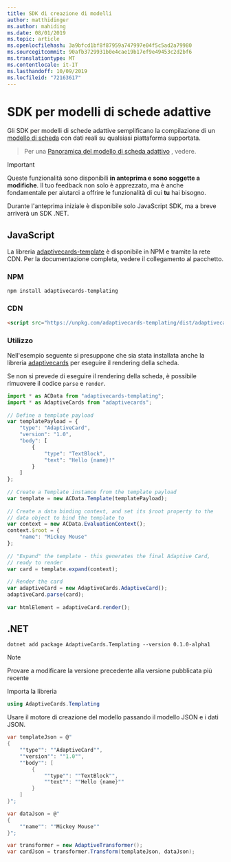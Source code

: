 ```yaml
---
title: SDK di creazione di modelli
author: matthidinger
ms.author: mahiding
ms.date: 08/01/2019
ms.topic: article
ms.openlocfilehash: 3a9bfcd1bf8f87959a747997e04f5c5ad2a79980
ms.sourcegitcommit: 90afb3729931b0e4cae19b17ef9e49453c2d2bf6
ms.translationtype: MT
ms.contentlocale: it-IT
ms.lasthandoff: 10/09/2019
ms.locfileid: "72163617"
---
```

# <a name="adaptive-card-templating-sdks"></a>SDK per modelli di schede adattive

Gli SDK per modelli di schede adattive semplificano la compilazione di un [modello di scheda](language.md) con dati reali su qualsiasi piattaforma supportata.

> Per una [Panoramica del modello di scheda adattivo](index.md) , vedere.

> [!IMPORTANT] 
> 
> Queste funzionalità sono disponibili **in anteprima e sono soggette a modifiche**. Il tuo feedback non solo è apprezzato, ma è anche fondamentale per aiutarci a offrire le funzionalità di cui **tu** hai bisogno.
> 
> Durante l'anteprima iniziale è disponibile solo JavaScript SDK, ma a breve arriverà un SDK .NET.

## <a name="javascript"></a>JavaScript

La libreria [adaptivecards-template](https://www.npmjs.com/package/adaptivecards-templating) è disponibile in NPM e tramite la rete CDN. Per la documentazione completa, vedere il collegamento al pacchetto.

### <a name="npm"></a>NPM

```console
npm install adaptivecards-templating
```

### <a name="cdn"></a>CDN

```html
<script src="https://unpkg.com/adaptivecards-templating/dist/adaptivecards-templating.min.js"></script>
``` 

### <a name="usage"></a>Utilizzo

Nell'esempio seguente si presuppone che sia stata installata anche la libreria [adaptivecards](https://www.npmjs.com/package/adaptivecards) per eseguire il rendering della scheda. 

Se non si prevede di eseguire il rendering della scheda, è possibile rimuovere il codice `parse` e `render`. 

```js
import * as ACData from "adaptivecards-templating";
import * as AdaptiveCards from "adaptivecards";
 
// Define a template payload
var templatePayload = {
    "type": "AdaptiveCard",
    "version": "1.0",
    "body": [
        {
            "type": "TextBlock",
            "text": "Hello {name}!"
        }
    ]
};
 
// Create a Template instamce from the template payload
var template = new ACData.Template(templatePayload);
 
// Create a data binding context, and set its $root property to the
// data object to bind the template to
var context = new ACData.EvaluationContext();
context.$root = {
    "name": "Mickey Mouse"
};
 
// "Expand" the template - this generates the final Adaptive Card,
// ready to render
var card = template.expand(context);
 
// Render the card
var adaptiveCard = new AdaptiveCards.AdaptiveCard();
adaptiveCard.parse(card);
 
var htmlElement = adaptiveCard.render();
```

## <a name="net"></a>.NET 

```console
dotnet add package AdaptiveCards.Templating --version 0.1.0-alpha1
```

> [!NOTE]
>
> Provare a modificare la versione precedente alla versione pubblicata più recente

Importa la libreria 

```cs
using AdaptiveCards.Templating
```

Usare il motore di creazione del modello passando il modello JSON e i dati JSON.

```cs
var templateJson = @"
{
    ""type"": ""AdaptiveCard"",
    ""version"": ""1.0"",
    ""body"": [
        {
            ""type"": ""TextBlock"",
            ""text"": ""Hello {name}""
        }
    ]
}";

var dataJson = @"
{
    ""name"": ""Mickey Mouse""
}";

var transformer = new AdaptiveTransformer();
var cardJson = transformer.Transform(templateJson, dataJson);
```
